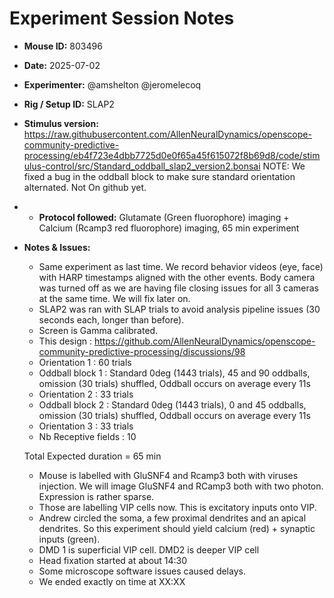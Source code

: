 # Experiment Session Notes

- **Mouse ID:** 803496
- **Date:** 2025-07-02
- **Experimenter:** @amshelton @jeromelecoq 
- **Rig / Setup ID:** SLAP2
- **Stimulus version:** https://raw.githubusercontent.com/AllenNeuralDynamics/openscope-community-predictive-processing/eb4f723e4dbb7725d0e0f65a45f615072f8b69d8/code/stimulus-control/src/Standard_oddball_slap2_version2.bonsai
NOTE: We fixed a bug in the oddball block to make sure standard orientation alternated. Not On github yet. 
- - **Protocol followed:** Glutamate (Green fluorophore) imaging + Calcium (Rcamp3 red fluorophore) imaging, 65 min experiment
- **Notes & Issues:**
    - Same experiment as last time. We record behavior videos (eye, face) with HARP timestamps aligned with the other events. Body camera was turned off as we are having file closing issues for all 3 cameras at the same time. We will fix later on. 
    - SLAP2 was ran with SLAP trials to avoid analysis pipeline issues (30 seconds each, longer than before). 
    - Screen is Gamma calibrated.
    - This design : https://github.com/AllenNeuralDynamics/openscope-community-predictive-processing/discussions/98
    - Orientation 1  : 60 trials
    - Oddball block 1 : Standard 0deg (1443 trials), 45 and 90 oddballs, omission (30 trials) shuffled, Oddball occurs on average every  11s
    - Orientation 2  : 33 trials
    - Oddball block 2 : Standard 0deg (1443 trials), 0 and 45 oddballs, omission (30 trials) shuffled, Oddball occurs on average every  11s
    - Orientation 3  : 33 trials
    - Nb Receptive fields : 10

    Total Expected duration = 65 min 
    - Mouse is labelled with GluSNF4 and Rcamp3 both with viruses injection. We will image GluSNF4 and RCamp3 both with two photon. Expression is rather sparse.
    - Those are labelling VIP cells now. This is excitatory inputs onto VIP. 
    - Andrew circled the soma, a few proximal dendrites and an apical dendrites. So this experiment should yield calcium (red) + synaptic inputs (green).
    - DMD 1 is superficial VIP cell. DMD2 is deeper VIP cell
    - Head fixation started at about 14:30
    - Some microscope software issues caused delays. 
    - We ended exactly on time at XX:XX
